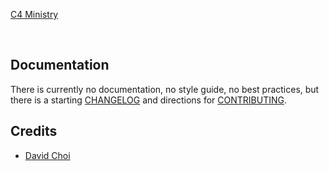 [C4 Ministry](http://www.c4ministry.com/)

<br>

## Documentation

There is currently no documentation, no style guide, no best practices, but there is a starting [CHANGELOG](https://github.com/davidgumzchoi/c4ministry/blob/master/CHANGELOG.md) and directions for [CONTRIBUTING](https://github.com/davidgumzchoi/c4ministry/blob/master/CONTRIBUTING.md).

## Credits

* [David Choi](https://twitter.com/davidgumzchoi)
